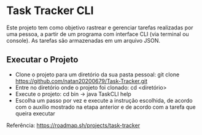 # Task Tracker CLI
Este projeto tem como objetivo rastrear e gerenciar tarefas realizadas por uma pessoa, a partir de um programa com interface CLI (via terminal ou console). As tarefas são armazenadas em um arquivo JSON.

## Executar o Projeto

- Clone o projeto para um diretório da sua pasta pessoal: git clone https://github.com/natan20200679/Task-Tracker.git
- Entre no diretório onde o projeto foi clonado: cd <diretório>
- Execute o projeto: cd bin -> java TaskCLI help
- Escolha um passo por vez e execute a instrução escolhida, de acordo com o auxílio mostrado na etapa anterior e de acordo com a tarefa que queira executar

Referência: https://roadmap.sh/projects/task-tracker